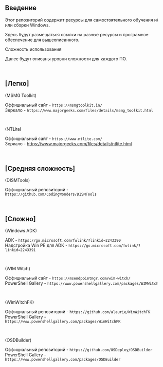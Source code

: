 <h2>Введение</h2>

Этот репозиторий содержит ресурсы для самостоятельного обучения и/или сборки Windows.

Здесь будут размещаться ссылки на разные ресурсы и програмное обеспечение для вышеописанного.

Сложность использования

Далее будут описаны уровни сложности для каждого ПО.

<br>

<h2>[Легко]</h2>

(MSMG Toolkit)

Оффициальный сайт - ``` https://msmgtoolkit.in/ ``` <br>
Зеркало - ``` https://www.majorgeeks.com/files/details/msmg_toolkit.html ```

<br>

(NTLite)

Оффициальный сайт - ``` https://www.ntlite.com/ ``` <br>
Зеркало - https://www.majorgeeks.com/files/details/ntlite.html

<br>

<h2>[Средняя сложность]</h2>

(DISMTools)

Оффициальный репозиторий - ``` https://github.com/CodingWonders/DISMTools ``` 

<br>

<h2>[Сложно]</h2>

(Windows ADK) 

ADK - ``` https://go.microsoft.com/fwlink/?linkid=2243390 ``` <br>
Надстройка Win PE для ADK - ``` https://go.microsoft.com/fwlink/?linkid=2243391 ```

<br>

(WIM Witch)

Оффициальный сайт - ``` https://msendpointmgr.com/wim-witch/ ``` <br>
PowerShell Gallery - ``` https://www.powershellgallery.com/packages/WIMWitch ```

<br>

(WimWitchFK)

Оффициальный репозиторий - ``` https://github.com/alaurie/WimWitchFK ```
PowerShell Gallery - ``` https://www.powershellgallery.com/packages/WimWitchFK ```

<br>

(OSDBuilder)

Оффициальный репозиторий - ``` https://github.com/OSDeploy/OSDBuilder ``` <br>
PowerShell Gallery - ``` https://www.powershellgallery.com/packages/OSDBuilder ```
